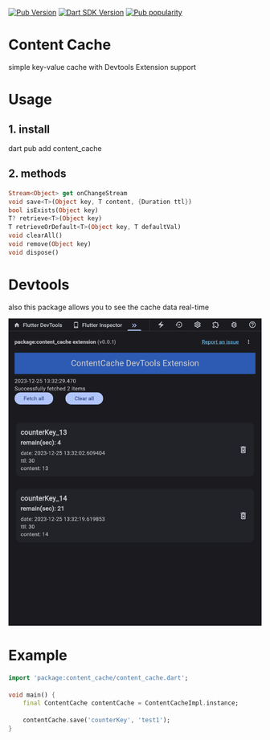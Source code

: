 [![Pub Version](https://badgen.net/pub/v/content_cache)](https://pub.dev/packages/content_cache/)
[![Dart SDK Version](https://badgen.net/pub/sdk-version/content_cache)](https://pub.dev/packages/content_cache/)
[![Pub popularity](https://badgen.net/pub/popularity/content_cache)](https://pub.dev/packages/content_cache/score)


# Content Cache
simple key-value cache with Devtools Extension support

# Usage
## 1. install
dart pub add content_cache

## 2. methods
```dart
Stream<Object> get onChangeStream
void save<T>(Object key, T content, {Duration ttl})
bool isExists(Object key)
T? retrieve<T>(Object key)
T retrieveOrDefault<T>(Object key, T defaultVal)
void clearAll()
void remove(Object key)
void dispose()
```

# Devtools
also this package allows you to see the cache data real-time

![Screenshot](images/devtools_1.png)


# Example

```dart
import 'package:content_cache/content_cache.dart';

void main() {
    final ContentCache contentCache = ContentCacheImpl.instance;

    contentCache.save('counterKey', 'test1');
}
```